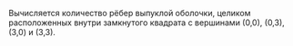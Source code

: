Вычисляется количество рёбер выпуклой оболочки, целиком расположенных внутри замкнутого квадрата с вершинами (0,0), (0,3), (3,0) и (3,3).
